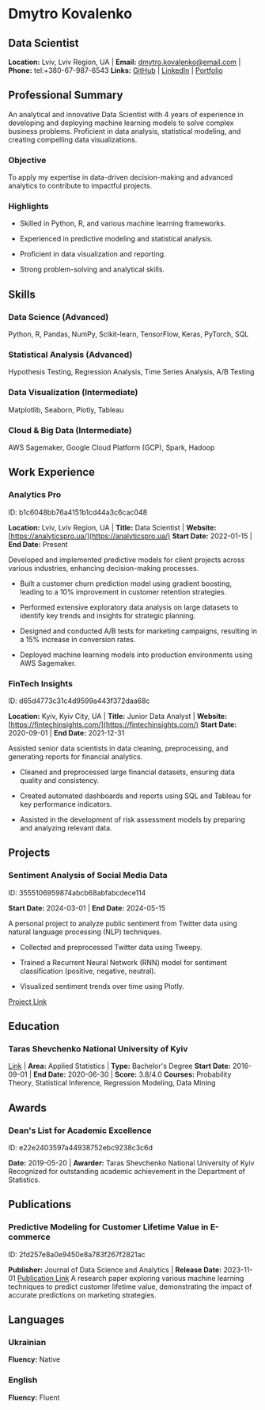 









# Dmytro Kovalenko
## Data Scientist
**Location:** Lviv, Lviv Region, UA | **Email:** dmytro.kovalenko@email.com | **Phone:** tel:+380-67-987-6543
**Links:** [GitHub](https://github.com/dmytrodata) | [LinkedIn](https://linkedin.com/in/dmytrokovalenko) | [Portfolio](https://dmytrokovalenko.com/)

## Professional Summary
An analytical and innovative Data Scientist with 4 years of experience in developing and deploying machine learning models to solve complex business problems. Proficient in data analysis, statistical modeling, and creating compelling data visualizations.

### Objective
To apply my expertise in data-driven decision-making and advanced analytics to contribute to impactful projects.

### Highlights

* Skilled in Python, R, and various machine learning frameworks.

* Experienced in predictive modeling and statistical analysis.

* Proficient in data visualization and reporting.

* Strong problem-solving and analytical skills.



## Skills

### Data Science (Advanced)
Python, R, Pandas, NumPy, Scikit-learn, TensorFlow, Keras, PyTorch, SQL

### Statistical Analysis (Advanced)
Hypothesis Testing, Regression Analysis, Time Series Analysis, A/B Testing

### Data Visualization (Intermediate)
Matplotlib, Seaborn, Plotly, Tableau

### Cloud & Big Data (Intermediate)
AWS Sagemaker, Google Cloud Platform (GCP), Spark, Hadoop




## Work Experience

### Analytics Pro
ID: b1c6048bb76a4151b1cd44a3c6cac048

**Location:** Lviv, Lviv Region, UA | **Title:** Data Scientist | **Website:** [https://analyticspro.ua/](https://analyticspro.ua/)
**Start Date:** 2022-01-15 | **End Date:** Present

Developed and implemented predictive models for client projects across various industries, enhancing decision-making processes.


* Built a customer churn prediction model using gradient boosting, leading to a 10% improvement in customer retention strategies.

* Performed extensive exploratory data analysis on large datasets to identify key trends and insights for strategic planning.

* Designed and conducted A/B tests for marketing campaigns, resulting in a 15% increase in conversion rates.

* Deployed machine learning models into production environments using AWS Sagemaker.


### FinTech Insights
ID: d65d4773c31c4d9599a443f372daa68c

**Location:** Kyiv, Kyiv City, UA | **Title:** Junior Data Analyst | **Website:** [https://fintechinsights.com/](https://fintechinsights.com/)
**Start Date:** 2020-09-01 | **End Date:** 2021-12-31

Assisted senior data scientists in data cleaning, preprocessing, and generating reports for financial analytics.


* Cleaned and preprocessed large financial datasets, ensuring data quality and consistency.

* Created automated dashboards and reports using SQL and Tableau for key performance indicators.

* Assisted in the development of risk assessment models by preparing and analyzing relevant data.





## Projects

### Sentiment Analysis of Social Media Data
ID: 3555106959874abcb68abfabcdece114

**Start Date:** 2024-03-01 | **End Date:** 2024-05-15

A personal project to analyze public sentiment from Twitter data using natural language processing (NLP) techniques.


* Collected and preprocessed Twitter data using Tweepy.

* Trained a Recurrent Neural Network (RNN) model for sentiment classification (positive, negative, neutral).

* Visualized sentiment trends over time using Plotly.


[Project Link](https://github.com/dmytrodata/sentiment-analysis-twitter)




## Education

### Taras Shevchenko National University of Kyiv
[Link](https://knu.ua/) | **Area:** Applied Statistics | **Type:** Bachelor's Degree
**Start Date:** 2016-09-01 | **End Date:** 2020-06-30 | **Score:** 3.8/4.0
**Courses:** Probability Theory, Statistical Inference, Regression Modeling, Data Mining




## Awards

### Dean's List for Academic Excellence
ID: e22e2403597a44938752ebc9238c3c6d

**Date:** 2019-05-20 | **Awarder:** Taras Shevchenko National University of Kyiv
Recognized for outstanding academic achievement in the Department of Statistics.






## Publications

### Predictive Modeling for Customer Lifetime Value in E-commerce
ID: 2fd257e8a0e9450e8a783f267f2821ac

**Publisher:** Journal of Data Science and Analytics | **Release Date:** 2023-11-01
[Publication Link](https://journalofdata.com/predictive-modeling)
A research paper exploring various machine learning techniques to predict customer lifetime value, demonstrating the impact of accurate predictions on marketing strategies.




## Languages

### Ukrainian
**Fluency:** Native

### English
**Fluency:** Fluent


